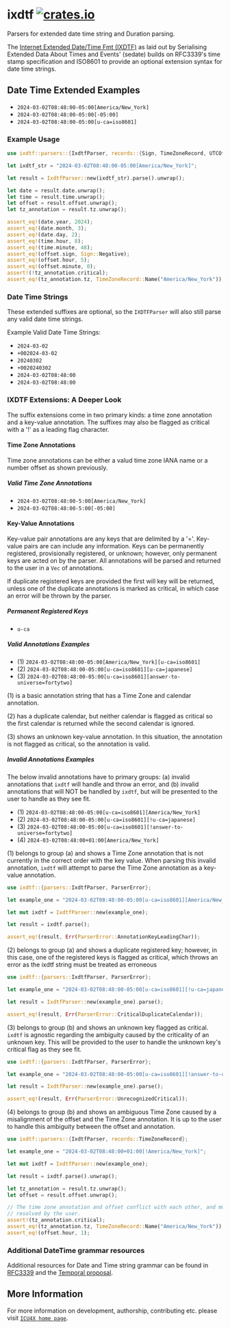 # ixdtf [![crates.io](https://img.shields.io/crates/v/ixdtf)](https://crates.io/crates/ixdtf)

<!-- cargo-rdme start -->

Parsers for extended date time string and Duration parsing.

The [Internet Extended Date/Time Fmt (IXDTF)][ixdtf-draft] as laid out by Serialising
Extended Data About Times and Events' (sedate) builds on RFC3339's time stamp specification and
ISO8601 to provide an optional extension syntax for date time strings.

## Date Time Extended Examples

- `2024-03-02T08:48:00-05:00[America/New_York]`
- `2024-03-02T08:48:00-05:00[-05:00]`
- `2024-03-02T08:48:00-05:00[u-ca=iso8601]`

### Example Usage

```rust
use ixdtf::parsers::{IxdtfParser, records::{Sign, TimeZoneRecord, UTCOffsetRecord}};

let ixdtf_str = "2024-03-02T08:48:00-05:00[America/New_York]";

let result = IxdtfParser::new(ixdtf_str).parse().unwrap();

let date = result.date.unwrap();
let time = result.time.unwrap();
let offset = result.offset.unwrap();
let tz_annotation = result.tz.unwrap();

assert_eq!(date.year, 2024);
assert_eq!(date.month, 3);
assert_eq!(date.day, 2);
assert_eq!(time.hour, 8);
assert_eq!(time.minute, 48);
assert_eq!(offset.sign, Sign::Negative);
assert_eq!(offset.hour, 5);
assert_eq!(offset.minute, 0);
assert!(!tz_annotation.critical);
assert_eq!(tz_annotation.tz, TimeZoneRecord::Name("America/New_York"));
```

### Date Time Strings

These extended suffixes are optional, so the `IXDTFParser` will also still parse any valid
date time strings.

Example Valid Date Time Strings:

- `2024-03-02`
- `+002024-03-02`
- `20240302`
- `+0020240302`
- `2024-03-02T08:48:00`
- `2024-03-02T08:48:00`

### IXDTF Extensions: A Deeper Look

The suffix extensions come in two primary kinds: a time zone annotation and a key-value
annotation. The suffixes may also be flagged as critical with a '!' as a leading flag
character.

#### Time Zone Annotations

Time zone annotations can be either a valud time zone IANA name or a number
offset as shown previously.

##### Valid Time Zone Annotations

- `2024-03-02T08:48:00-5:00[America/New_York]`
- `2024-03-02T08:48:00-5:00[-05:00]`

#### Key-Value Annotations

Key-value pair annotations are any keys that are delimited by a '='. Key-value
pairs are can include any information. Keys can be permanently registered, provisionally
registered, or unknown; however, only permanent keys are acted on by the parser. All
annotations will be parsed and returned to the user in a `Vec` of annotations.

If duplicate registered keys are provided the first will key will be returned, unless one
of the duplicate annotations is marked as critical, in which case an error will be
thrown by the parser.

##### Permanent Registered Keys

- `u-ca`

##### Valid Annotations Examples

- (1) `2024-03-02T08:48:00-05:00[America/New_York][u-ca=iso8601]`
- (2) `2024-03-02T08:48:00-05:00[u-ca=iso8601][u-ca=japanese]`
- (3) `2024-03-02T08:48:00-05:00[u-ca=iso8601][answer-to-universe=fortytwo]`

(1) is a basic annotation string that has a Time Zone and calendar annotation.

(2) has a duplicate calendar, but neither calendar is flagged as critical so
the first calendar is returned while the second calendar is ignored.

(3) shows an unknown key-value annotation. In this situation, the annotation
is not flagged as critical, so the annotation is valid.

##### Invalid Annotations Examples

The below invalid annotations have to primary groups: (a) invalid annotations that
`ixdtf` will handle and throw an error, and (b) invalid annotations that will NOT
be handled by `ixdtf`, but will be presented to the user to handle as they see fit.

- (1) `2024-03-02T08:48:00-05:00[u-ca=iso8601][America/New_York]`
- (2) `2024-03-02T08:48:00-05:00[u-ca=iso8601][!u-ca=japanese]`
- (3) `2024-03-02T08:48:00-05:00[u-ca=iso8601][!answer-to-universe=fortytwo]`
- (4) `2024-03-02T08:48:00+01:00[America/New_York]`

(1) belongs to group (a) and shows a Time Zone annotation that is not currently
in the correct order with the key value. When parsing this invalid annotation, `ixdtf`
will attempt to parse the Time Zone annotation as a key-value annotation.

```rust
use ixdtf::{parsers::IxdtfParser, ParserError};

let example_one = "2024-03-02T08:48:00-05:00[u-ca=iso8601][America/New_York]";

let mut ixdtf = IxdtfParser::new(example_one);

let result = ixdtf.parse();

assert_eq!(result, Err(ParserError::AnnotationKeyLeadingChar));
```

(2) belongs to group (a) and shows a duplicate registered key; however, in
this case, one of the registered keys is flagged as critical, which throws an error
as the ixdtf string must be treated as erroneous

```rust
use ixdtf::{parsers::IxdtfParser, ParserError};

let example_one = "2024-03-02T08:48:00-05:00[u-ca=iso8601][!u-ca=japanese]";

let result = IxdtfParser::new(example_one).parse();

assert_eq!(result, Err(ParserError::CriticalDuplicateCalendar));
```

(3) belongs to group (b) and shows an unknown key flagged as critical. `ixdtf` is
agnostic regarding the ambiguity caused by the criticality of an unknown key. This will
be provided to the user to handle the unknown key's critical flag as they see fit.

```rust
use ixdtf::{parsers::IxdtfParser, ParserError};

let example_one = "2024-03-02T08:48:00-05:00[u-ca=iso8601][!answer-to-universe=fortytwo]";

let result = IxdtfParser::new(example_one).parse();

assert_eq!(result, Err(ParserError::UnrecognizedCritical));
```

(4) belongs to group (b) and shows an ambiguous Time Zone caused by a misalignment
of the offset and the Time Zone annotation. It is up to the user to handle this ambiguity
between the offset and annotation.

```rust
use ixdtf::parsers::{IxdtfParser, records::TimeZoneRecord};

let example_one = "2024-03-02T08:48:00+01:00[!America/New_York]";

let mut ixdtf = IxdtfParser::new(example_one);

let result = ixdtf.parse().unwrap();

let tz_annotation = result.tz.unwrap();
let offset = result.offset.unwrap();

// The time zone annotation and offset conflict with each other, and must therefore be
// resolved by the user.
assert!(tz_annotation.critical);
assert_eq!(tz_annotation.tz, TimeZoneRecord::Name("America/New_York"));
assert_eq!(offset.hour, 1);
```

### Additional DateTime grammar resources

Additional resources for Date and Time string grammar can be found in [RFC3339][rfc3339]
and the [Temporal proposal][temporal-grammar].

[ixdtf-draft]: https://datatracker.ietf.org/doc/draft-ietf-sedate-datetime-extended/
[rfc3339]: https://datatracker.ietf.org/doc/html/rfc3339
[temporal-grammar]: https://tc39.es/proposal-temporal/#sec-temporal-iso8601grammar

<!-- cargo-rdme end -->

## More Information

For more information on development, authorship, contributing etc. please visit [`ICU4X home page`](https://github.com/unicode-org/icu4x).
